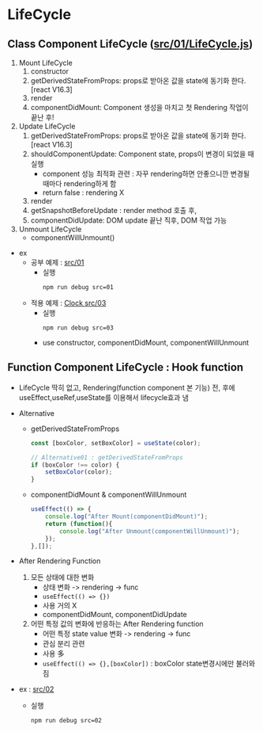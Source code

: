 # LifeCycle

## Class Component LifeCycle ([src/01/LifeCycle.js](src/01/LifeCycle.js))

1. Mount LifeCycle
    1) constructor
    2) getDerivedStateFromProps: props로 받아온 값을 state에 동기화 한다.[react V16.3]
    3) render
    4) componentDidMount: Component 생성을 마치고 첫 Rendering 작업이 끝난 후!
2. Update LifeCycle
    1) getDerivedStateFromProps: props로 받아온 값을 state에 동기화 한다.[react V16.3]
    2) shouldComponentUpdate: Component state, props이 변경이 되었을 때 실행
        - component 성능 최적화 관련 : 자꾸 rendering하면 안좋으니깐 변경될 때마다 rendering하게 함
        - return false : rendering X
    3) render
    4) getSnapshotBeforeUpdate : render method 호출 후,
    5) componentDidUpdate: DOM update 끝난 직후, DOM 작업 가능
3. Unmount LifeCycle
    - componentWillUnmount()

* ex 
    * 공부 예제 : [src/01](src/01)
        * 실행
            ```shell
            npm run debug src=01
            ```
    * 적용 예제 : [Clock src/03](src/03)
        * 실행
            ```shell
            npm run debug src=03
            ```
        * use constructor, componentDidMount, componentWillUnmount

## Function Component LifeCycle : Hook function

* LifeCycle 딱히 없고, Rendering(function component 본 기능) 전, 후에 useEffect,useRef,useState를 이용해서 lifecycle효과 냄
* Alternative
    * getDerivedStateFromProps
        ```js
	    const [boxColor, setBoxColor] = useState(color);
        
        // Alternative01 : getDerivedStateFromProps
        if (boxColor !== color) {
            setBoxColor(color);
        }
        ```
    * componentDidMount & componentWillUnmount
        ```js
        useEffect(() => {
            console.log("After Mount(componentDidMount)");
            return (function(){
                console.log("After Unmount(componentWillUnmount)");
            });
        },[]);
        ```

* After Rendering Function
    1. 모든 상태에 대한 변화
        - 상태 변화 -> rendering -> func
        - ```useEffect(() => {})```
        - 사용 거의 X
        - componentDidMount, componentDidUpdate
    2. 어떤 특정 값의 변화에 반응하는 After Rendering function
        - 어떤 특정 state value 변화 -> rendering -> func
        - 관심 분리 관련
        - 사용 多
        - ```useEffect(() => {},[boxColor])``` : boxColor state변경시에만 불러와짐

* ex : [src/02](src/02)
    * 실행
        ```shell
        npm run debug src=02
        ```

